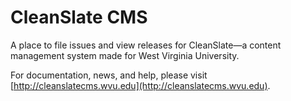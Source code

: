 # CleanSlate CMS
A place to file issues and view releases for CleanSlate—a content management system made for West Virginia University. 

For documentation, news, and help, please visit [http://cleanslatecms.wvu.edu](http://cleanslatecms.wvu.edu).

